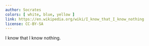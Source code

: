 ```yaml
---
author: Socrates
colors: [ white, blue, yellow ]
link: https://en.wikipedia.org/wiki/I_know_that_I_know_nothing
license: CC-BY-SA
---
```

I know that I know nothing.

